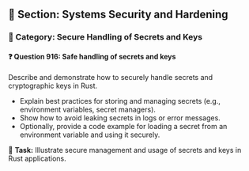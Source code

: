 ## 📘 Section: Systems Security and Hardening
### 🔹 Category: Secure Handling of Secrets and Keys
#### ❓ Question 916: Safe handling of secrets and keys

Describe and demonstrate how to securely handle secrets and cryptographic keys in Rust.

- Explain best practices for storing and managing secrets (e.g., environment variables, secret managers).
- Show how to avoid leaking secrets in logs or error messages.
- Optionally, provide a code example for loading a secret from an environment variable and using it securely.

🔧 **Task:** Illustrate secure management and usage of secrets and keys in Rust applications.

